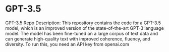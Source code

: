 # GPT-3.5
 GPT-3.5 Repo Description: This repository contains the code for a GPT-3.5 model, which is an improved version of the state-of-the-art GPT-3 language model. The model has been fine-tuned on a large corpus of text data and can generate high-quality text with improved coherence, fluency, and diversity. 
To run this, you need an API key from openai.com
